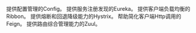 提供配置管理的Config。
提供服务注册发现的Eureka。
提供客户端负载均衡的Ribbon。
提供熔断和回退降级能力的Hystrix。
帮助简化客户端Http调用的Feign。
提供路由综合管理能力的Zuul。